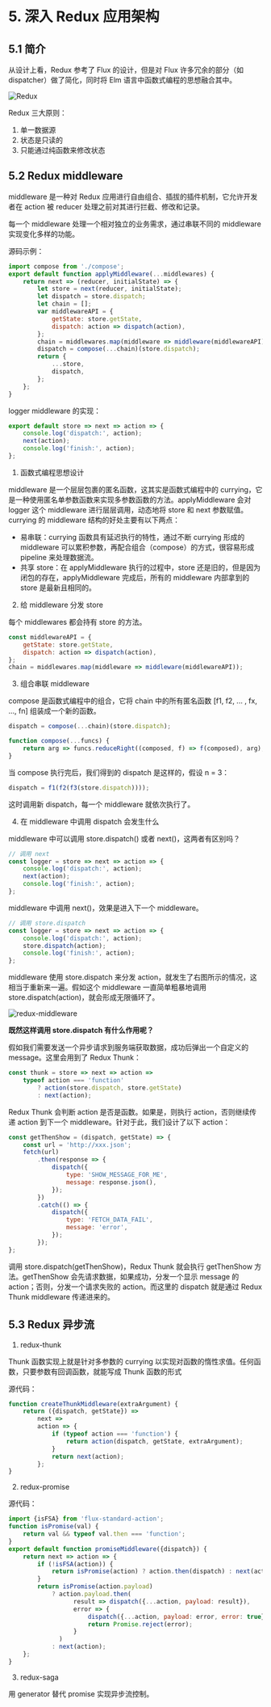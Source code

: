 # 5. 深入 Redux 应用架构

## 5.1 简介

从设计上看，Redux 参考了 Flux 的设计，但是对 Flux 许多冗余的部分（如 dispatcher）做了简化，同时将 Elm 语言中函数式编程的思想融合其中。

![Redux](../../assets/Redux.png)

Redux 三大原则：

1. 单一数据源
2. 状态是只读的
3. 只能通过纯函数来修改状态

## 5.2 Redux middleware

middleware 是一种对 Redux 应用进行自由组合、插拔的插件机制，它允许开发者在 action 被 reducer 处理之前对其进行拦截、修改和记录。

每一个 middleware 处理一个相对独立的业务需求，通过串联不同的 middleware 实现变化多样的功能。

源码示例：

```js
import compose from './compose';
export default function applyMiddleware(...middlewares) {
    return next => (reducer, initialState) => {
        let store = next(reducer, initialState);
        let dispatch = store.dispatch;
        let chain = [];
        var middlewareAPI = {
            getState: store.getState,
            dispatch: action => dispatch(action),
        };
        chain = middlewares.map(middleware => middleware(middlewareAPI));
        dispatch = compose(...chain)(store.dispatch);
        return {
            ...store,
            dispatch,
        };
    };
}
```

logger middleware 的实现：

```js
export default store => next => action => {
    console.log('dispatch:', action);
    next(action);
    console.log('finish:', action);
};
```

1. 函数式编程思想设计

middleware 是一个层层包裹的匿名函数，这其实是函数式编程中的 currying，它是一种使用匿名单参数函数来实现多参数函数的方法。applyMiddleware 会对 logger 这个 middleware 进行层层调用，动态地将 store 和 next 参数赋值。currying 的 middleware 结构的好处主要有以下两点：

-   易串联：currying 函数具有延迟执行的特性，通过不断 currying 形成的 middleware 可以累积参数，再配合组合（compose）的方式，很容易形成 pipeline 来处理数据流。
-   共享 store：在 applyMiddleware 执行的过程中，store 还是旧的，但是因为闭包的存在，applyMiddleware 完成后，所有的 middleware 内部拿到的 store 是最新且相同的。

2. 给 middleware 分发 store

每个 middlewares 都会持有 store 的方法。

```js
const middlewareAPI = {
    getState: store.getState,
    dispatch: action => dispatch(action),
};
chain = middlewares.map(middleware => middleware(middlewareAPI));
```

3. 组合串联 middleware

compose 是函数式编程中的组合，它将 chain 中的所有匿名函数 [f1, f2, ... , fx, ..., fn] 组装成一个新的函数。

```js
dispatch = compose(...chain)(store.dispatch);

function compose(...funcs) {
    return arg => funcs.reduceRight((composed, f) => f(composed), arg);
}
```

当 compose 执行完后，我们得到的 dispatch 是这样的，假设 n = 3：

```js
dispatch = f1(f2(f3(store.dispatch))));
```

这时调用新 dispatch，每一个 middleware 就依次执行了。

4. 在 middleware 中调用 dispatch 会发生什么

middleware 中可以调用 store.dispatch() 或者 next()，这两者有区别吗？

```js
// 调用 next
const logger = store => next => action => {
    console.log('dispatch:', action);
    next(action);
    console.log('finish:', action);
};
```

middleware 中调用 next()，效果是进入下一个 middleware。

```js
// 调用 store.dispatch
const logger = store => next => action => {
    console.log('dispatch:', action);
    store.dispatch(action);
    console.log('finish:', action);
};
```

middleware 使用 store.dispatch 来分发 action，就发生了右图所示的情况，这相当于重新来一遍。假如这个 middleware 一直简单粗暴地调用 store.dispatch(action)，就会形成无限循环了。

![redux-middleware](../../assets/redux-middleware.png)

**既然这样调用 store.dispatch 有什么作用呢？**

假如我们需要发送一个异步请求到服务端获取数据，成功后弹出一个自定义的 message。这里会用到了 Redux Thunk：

```js
const thunk = store => next => action =>
    typeof action === 'function'
        ? action(store.dispatch, store.getState)
        : next(action);
```

Redux Thunk 会判断 action 是否是函数。如果是，则执行 action，否则继续传递 action 到下一个 middleware。针对于此，我们设计了以下 action：

```js
const getThenShow = (dispatch, getState) => {
    const url = 'http://xxx.json';
    fetch(url)
        .then(response => {
            dispatch({
                type: 'SHOW_MESSAGE_FOR_ME',
                message: response.json(),
            });
        })
        .catch(() => {
            dispatch({
                type: 'FETCH_DATA_FAIL',
                message: 'error',
            });
        });
};
```

调用 store.dispatch(getThenShow)，Redux Thunk 就会执行 getThenShow 方法。getThenShow 会先请求数据，如果成功，分发一个显示 message 的 action；否则，分发一个请求失败的 action。而这里的 dispatch 就是通过 Redux Thunk middleware 传递进来的。

## 5.3 Redux 异步流

1. redux-thunk

Thunk 函数实现上就是针对多参数的 currying 以实现对函数的惰性求值。任何函数，只要参数有回调函数，就能写成 Thunk 函数的形式

源代码：

```js
function createThunkMiddleware(extraArgument) {
    return ({dispatch, getState}) =>
        next =>
        action => {
            if (typeof action === 'function') {
                return action(dispatch, getState, extraArgument);
            }
            return next(action);
        };
}
```

2. redux-promise

源代码：

```js
import {isFSA} from 'flux-standard-action';
function isPromise(val) {
    return val && typeof val.then === 'function';
}
export default function promiseMiddleware({dispatch}) {
    return next => action => {
        if (!isFSA(action)) {
            return isPromise(action) ? action.then(dispatch) : next(action);
        }
        return isPromise(action.payload)
            ? action.payload.then(
                  result => dispatch({...action, payload: result}),
                  error => {
                      dispatch({...action, payload: error, error: true});
                      return Promise.reject(error);
                  }
              )
            : next(action);
    };
}
```

3. redux-saga

用 generator 替代 promise 实现异步流控制。
